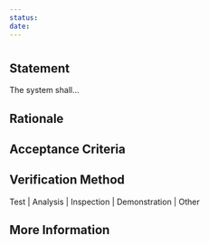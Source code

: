 ```yaml
---
status:
date:
---
```


# <!-- short title, representative of the requirement -->

## Statement
The system shall...

## Rationale
<!-- why this requirement exists -->

## Acceptance Criteria
<!-- criteria that constitute success for the requirement -->

## Verification Method
Test | Analysis | Inspection | Demonstration | Other

## More Information
<!-- additional context, reference related artifacts -->
